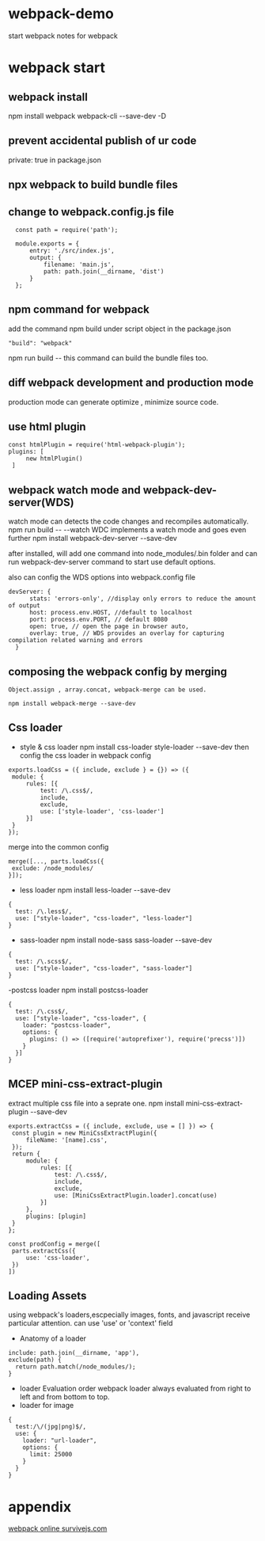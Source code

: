 # webpack-demo
start webpack notes for webpack

# webpack start

## webpack install
  npm install webpack webpack-cli --save-dev -D

## prevent accidental publish of ur code 
  private: true in package.json

## npx webpack to build bundle files

## change to webpack.config.js file 
  ```
    const path = require('path');

    module.exports = {
        entry: './src/index.js',
        output: {
            filename: 'main.js',
            path: path.join(__dirname, 'dist')
        }
    };
  ```
## npm command for webpack 
   add the command npm build under script object in the package.json
   ```
   "build": "webpack"
   ```
   npm run build -- this command can build the bundle files too. 
   
## diff webpack development and production mode

   production mode can generate optimize , minimize source code. 
## use html plugin 
   ```
   const htmlPlugin = require('html-webpack-plugin');
   plugins: [
        new htmlPlugin()
    ]
  ```
## webpack watch mode and webpack-dev-server(WDS) 
  watch mode can detects the code changes and recompiles automatically. 
  npm run build -- --watch
  WDC implements a watch mode and goes even further
  npm install webpack-dev-server --save-dev

  after installed, will add one command into node_modules/.bin folder and can run webpack-dev-server command to start use default options. 

  also can config the WDS options into webpack.config file 

  ```
  devServer: {
        stats: 'errors-only', //display only errors to reduce the amount of output
        host: process.env.HOST, //default to localhost
        port: process.env.PORT, // default 8080
        open: true, // open the page in browser auto,
        overlay: true, // WDS provides an overlay for capturing compilation related warning and errors
    }
  ```
## composing the webpack config by merging 
    Object.assign , array.concat, webpack-merge can be used. 

    npm install webpack-merge --save-dev

## Css loader
  - style & css loader
   npm install css-loader style-loader --save-dev
   then config the css loader in webpack config 
   ```
   exports.loadCss = ({ include, exclude } = {}) => ({
    module: {
        rules: [{
            test: /\.css$/,
            include,
            exclude,
            use: ['style-loader', 'css-loader']
        }]
    }
   });
   ```
   merge into the common config
   ```
   merge([..., parts.loadCss({
    exclude: /node_modules/
   }]);
   ```
   - less loader 
   npm install less-loader --save-dev
   ```
   {
     test: /\.less$/,
     use: ["style-loader", "css-loader", "less-loader"]
   }
   ```
   - sass-loader 
   npm install node-sass sass-loader --save-dev 
   ```
   {
     test: /\.scss$/,
     use: ["style-loader", "css-loader", "sass-loader"]
   }
   ```
   -postcss loader 
   npm install postcss-loader
   ```
   {
     test: /\.css$/,
     use: ["style-loader", "css-loader", {
       loader: "postcss-loader",
       options: {
         plugins: () => ([require('autoprefixer'), require('precss')])
       }
     }]
   }
   ```
## MCEP mini-css-extract-plugin
   extract multiple css file into a seprate one. 
   npm install mini-css-extract-plugin --save-dev
   ```
   exports.extractCss = ({ include, exclude, use = [] }) => {
    const plugin = new MiniCssExtractPlugin({
        fileName: '[name].css',
    });
    return {
        module: {
            rules: [{
                test: /\.css$/,
                include,
                exclude,
                use: [MiniCssExtractPlugin.loader].concat(use)
            }]
        },
        plugins: [plugin]
    }
   };
   ```
   ```
   const prodConfig = merge([
    parts.extractCss({
        use: 'css-loader',
    })
   ])
   ```
## Loading Assets 
  using webpack's loaders,escpecially images, fonts, and javascript receive particular attention. 
  can use 'use' or 'context' field 
  - Anatomy of a loader 
  ```
  include: path.join(__dirname, 'app'),
  exclude(path) {
    return path.match(/node_modules/);
  }
  ```
  - loader Evaluation order
  webpack loader always evaluated from right to left and from bottom to top. 
  - loader for image 
  ```
  {
    test:/\/(jpg|png)$/,
    use: {
      loader: "url-loader",
      options: {
        limit: 25000
      }
    }
  }
  ```
# appendix 
  [webpack online survivejs.com](https://survivejs.com/webpack)